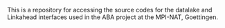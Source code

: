 This is a repository for accessing the source codes for the datalake and Linkahead interfaces used in the ABA project at the MPI-NAT, Goettingen.
